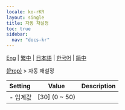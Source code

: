 ```yaml
---
locale: ko-rKR
layout: single
title: 자동 재설정
toc: true
sidebar:
  nav: "docs-kr"
---
```

[Eng](/dancexr/menu/2025.4/prop/auto_reset) | [繁中](/tw/dancexr/menu/2025.4/prop/auto_reset) | [日本語](/jp/dancexr/menu/2025.4/prop/auto_reset) | [한국어](/kr/dancexr/menu/2025.4/prop/auto_reset) | [简中](/zh/dancexr/menu/2025.4/prop/auto_reset)

[(Prop)](../menu#(Prop)) > 자동 재설정



| Setting | Value | Description |
| :--- | --- | :--- |
|- 임계값 | [30] (0 ~ 50) | 
